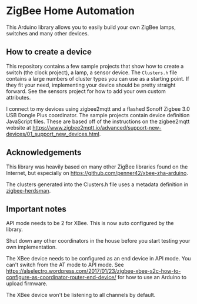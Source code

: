 # ZigBee Home Automation

This Arduino library allows you to easily build your own ZigBee lamps, switches and many other devices.

## How to create a device

This repository contains a few sample projects that show how to create a switch (the clock project),
a lamp, a sensor device. The `Clusters.h` file contains a large numbers of cluster types you can use as
a starting point. If they fit your need, implementing your device should be pretty straight forward. See
the sensors project for how to add your own custom attributes.

I connect to my devices using zigbee2mqtt and a flashed Sonoff Zigbee 3.0 USB Dongle Plus coordinator.
The sample projects contain device definition JavaScript files. These are based off of the instructions
on the zigbee2mqtt website at https://www.zigbee2mqtt.io/advanced/support-new-devices/01_support_new_devices.html.

## Acknowledgements

This library was heavily based on many other ZigBee libraries found on the Internet, but
especially on https://github.com/penner42/xbee-zha-arduino.

The clusters generated into the Clusters.h file uses a metadata definition in
[zigbee-herdsman](https://github.com/Koenkk/zigbee-herdsman/blob/master/src/zcl/definition/cluster.ts).

## Important notes

API mode needs to be 2 for XBee. This is now auto configured by the library.

Shut down any other coordinators in the house before you start testing your own implementation.

The XBee device needs to be configured as an end device in API mode. You can't switch from the
AT mode to API mode. See https://alselectro.wordpress.com/2017/01/23/zigbee-xbee-s2c-how-to-configure-as-coordinator-router-end-device/
for how to use an Arduino to upload firmware.

The XBee device won't be listening to all channels by default.
